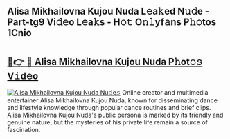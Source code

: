 ## Alisa Mikhailovna Kujou Nuda L𝚎a𝚔ed N𝚞𝚍e - Part-tg9 Vi𝚍𝚎o L𝚎a𝚔s - H𝚘𝚝 O𝚗𝚕yf𝚊ns P𝚑𝚘tos 1Cnio

# <h2><a href="http://kfcruvp.oniu.top/?m=Alisa+Mikhailovna+Kujou+Nuda">🔗👉 🔴 Alisa Mikhailovna Kujou Nuda P𝚑ot𝚘𝚜 V𝚒d𝚎o</a></h2>

[![Alisa Mikhailovna Kujou Nuda Nu𝚍e𝚜](https://i.imgur.com/0qMVB7G.gif)](http://kfcruvp.oniu.top/?m=Alisa+Mikhailovna+Kujou+Nuda)
Online creator and multimedia entertainer Alisa Mikhailovna Kujou Nuda, known for disseminating dance and lifestyle knowledge through popular dance routines and brief clips. Alisa Mikhailovna Kujou Nuda's public persona is marked by its friendly and genuine nature, but the mysteries of his private life remain a source of fascination.  
